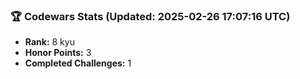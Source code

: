 ### 🏆 Codewars Stats (Updated: 2025-02-26 17:07:16 UTC)

- **Rank:** 8 kyu
- **Honor Points:** 3
- **Completed Challenges:** 1
